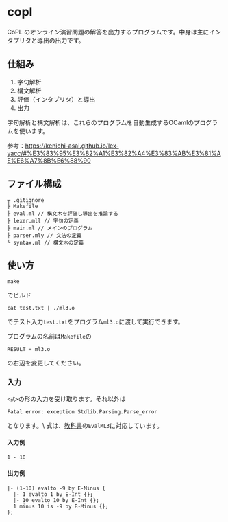 # copl
CoPL のオンライン演習問題の解答を出力するプログラムです。中身は主にインタプリタと導出の出力です。
## 仕組み
1. 字句解析
2. 構文解析
3. 評価（インタプリタ）と導出
4. 出力

字句解析と構文解析は、これらのプログラムを自動生成するOCamlのプログラムを使います。

参考：https://kenichi-asai.github.io/lex-yacc/#%E3%83%95%E3%82%A1%E3%82%A4%E3%83%AB%E3%81%AE%E6%A7%8B%E6%88%90

## ファイル構成
```
┬ .gitignore
├ Makefile 
├ eval.ml // 構文木を評価し導出を推論する
├ lexer.mll // 字句の定義
├ main.ml // メインのプログラム
├ parser.mly // 文法の定義
└ syntax.ml // 構文木の定義
```

## 使い方
```
make
```
でビルド

```
cat test.txt | ./ml3.o
```
でテスト入力`test.txt`をプログラム`ml3.o`に渡して実行できます。

プログラムの名前は`Makefile`の
```
RESULT = ml3.o
```
の右辺を変更してください。

### 入力
`<式>`の形の入力を受け取ります。それ以外は
```
Fatal error: exception Stdlib.Parsing.Parse_error
```
となります。\\
式は、[教科書](https://www.fos.kuis.kyoto-u.ac.jp/~igarashi/CoPL/index.cgi)の`EvalML3`に対応しています。
#### 入力例
```
1 - 10
```
#### 出力例
```
|- (1-10) evalto -9 by E-Minus {
  |- 1 evalto 1 by E-Int {};
  |- 10 evalto 10 by E-Int {};
  1 minus 10 is -9 by B-Minus {};
};
```

